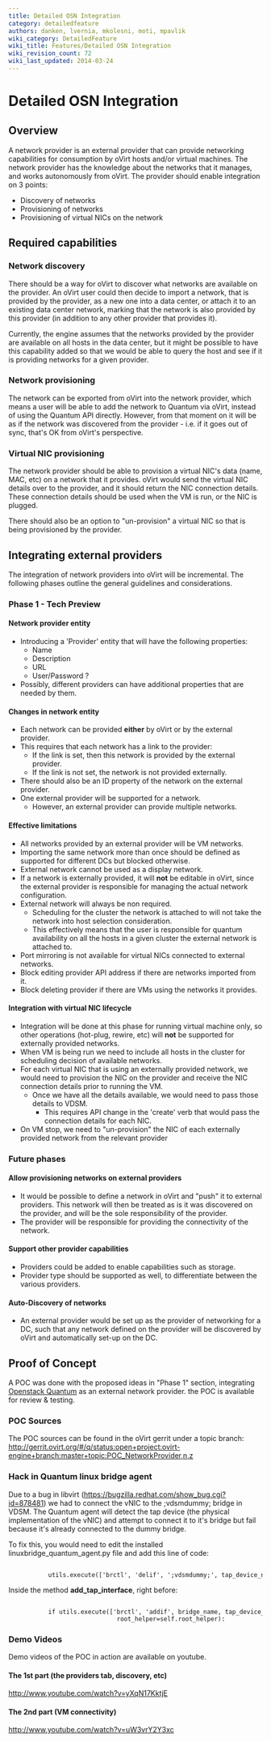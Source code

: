 ```yaml
---
title: Detailed OSN Integration
category: detailedfeature
authors: danken, lvernia, mkolesni, moti, mpavlik
wiki_category: DetailedFeature
wiki_title: Features/Detailed OSN Integration
wiki_revision_count: 72
wiki_last_updated: 2014-03-24
---
```


# Detailed OSN Integration

## Overview

A network provider is an external provider that can provide networking capabilities for consumption by oVirt hosts and/or virtual machines. The network provider has the knowledge about the networks that it manages, and works autonomously from oVirt. The provider should enable integration on 3 points:

*   Discovery of networks
*   Provisioning of networks
*   Provisioning of virtual NICs on the network

## Required capabilities

### Network discovery

There should be a way for oVirt to discover what networks are available on the provider. An oVirt user could then decide to import a network, that is provided by the provider, as a new one into a data center, or attach it to an existing data center network, marking that the network is also provided by this provider (in addition to any other provider that provides it).

Currently, the engine assumes that the networks provided by the provider are available on all hosts in the data center, but it might be possible to have this capability added so that we would be able to query the host and see if it is providing networks for a given provider.

### Network provisioning

The network can be exported from oVirt into the network provider, which means a user will be able to add the network to Quantum via oVirt, instead of using the Quantum API directly. However, from that moment on it will be as if the network was discovered from the provider - i.e. if it goes out of sync, that's OK from oVirt's perspective.

### Virtual NIC provisioning

The network provider should be able to provision a virtual NIC's data (name, MAC, etc) on a network that it provides. oVirt would send the virtual NIC details over to the provider, and it should return the NIC connection details. These connection details should be used when the VM is run, or the NIC is plugged.

There should also be an option to "un-provision" a virtual NIC so that is being provisioned by the provider.

## Integrating external providers

The integration of network providers into oVirt will be incremental. The following phases outline the general guidelines and considerations.

### Phase 1 - Tech Preview

#### Network provider entity

*   Introducing a 'Provider' entity that will have the following properties:
    -   Name
    -   Description
    -   URL
    -   User/Password ?
*   Possibly, different providers can have additional properties that are needed by them.

#### Changes in network entity

*   Each network can be provided **either** by oVirt or by the external provider.
*   This requires that each network has a link to the provider:
    -   If the link is set, then this network is provided by the external provider.
    -   If the link is not set, the network is not provided externally.
*   There should also be an ID property of the network on the external provider.
*   One external provider will be supported for a network.
    -   However, an external provider can provide multiple networks.

#### Effective limitations

*   All networks provided by an external provider will be VM networks.
*   Importing the same network more than once should be defined as supported for different DCs but blocked otherwise.
*   External network cannot be used as a display network.
*   If a network is externally provided, it will **not** be editable in oVirt, since the external provider is responsible for managing the actual network configuration.
*   External network will always be non required.
    -   Scheduling for the cluster the network is attached to will not take the network into host selection consideration.
    -   This effectively means that the user is responsible for quantum availability on all the hosts in a given cluster the external network is attached to.
*   Port mirroring is not available for virtual NICs connected to external networks.
*   Block editing provider API address if there are networks imported from it.
*   Block deleting provider if there are VMs using the networks it provides.

#### Integration with virtual NIC lifecycle

*   Integration will be done at this phase for running virtual machine only, so other operations (hot-plug, rewire, etc) will **not** be supported for externally provided networks.
*   When VM is being run we need to include all hosts in the cluster for scheduling decision of available networks.
*   For each virtual NIC that is using an externally provided network, we would need to provision the NIC on the provider and receive the NIC connection details prior to running the VM.
    -   Once we have all the details available, we would need to pass those details to VDSM.
        -   This requires API change in the 'create' verb that would pass the connection details for each NIC.
*   On VM stop, we need to "un-provision" the NIC of each externally provided network from the relevant provider

### Future phases

#### Allow provisioning networks on external providers

*   It would be possible to define a network in oVirt and "push" it to external providers. This network will then be treated as is it was discovered on the provider, and will be the sole responsibility of the provider.
*   The provider will be responsible for providing the connectivity of the network.

#### Support other provider capabilities

*   Providers could be added to enable capabilities such as storage.
*   Provider type should be supported as well, to differentiate between the various providers.

#### Auto-Discovery of networks

*   An external provider would be set up as the provider of networking for a DC, such that any network defined on the provider will be discovered by oVirt and automatically set-up on the DC.

## Proof of Concept

A POC was done with the proposed ideas in "Phase 1" section, integrating [Openstack Quantum](https://wiki.openstack.org/wiki/Quantum) as an external network provider. the POC is available for review & testing.

### POC Sources

The POC sources can be found in the oVirt gerrit under a topic branch: <http://gerrit.ovirt.org/#/q/status:open+project:ovirt-engine+branch:master+topic:POC_NetworkProvider,n,z>

### Hack in Quantum linux bridge agent

Due to a bug in libvirt (https://bugzilla.redhat.com/show_bug.cgi?id=878481) we had to connect the vNIC to the ;vdsmdummy; bridge in VDSM. The Quantum agent will detect the tap device (the physical implementation of the vNIC) and attempt to connect it to it's bridge but fail because it's already connected to the dummy bridge.

To fix this, you would need to edit the installed linuxbridge_quantum_agent.py file and add this line of code:

                 utils.execute(['brctl', 'delif', ';vdsmdummy;', tap_device_name], root_helper=self.root_helper)

Inside the method **add_tap_interface**, right before:

                 if utils.execute(['brctl', 'addif', bridge_name, tap_device_name],
                                  root_helper=self.root_helper):

### Demo Videos

Demo videos of the POC in action are available on youtube.

#### The 1st part (the providers tab, discovery, etc)

<http://www.youtube.com/watch?v=yXqN17KktjE>

#### The 2nd part (VM connectivity)

<http://www.youtube.com/watch?v=uW3vrY2Y3xc>
